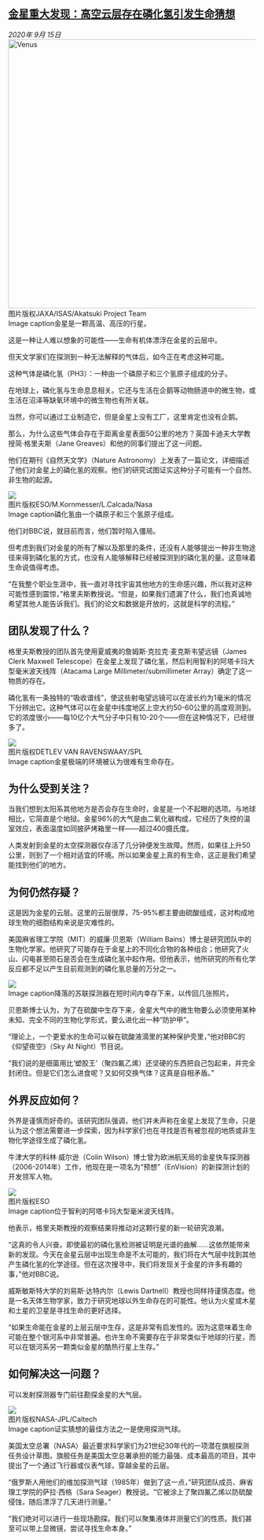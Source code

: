 <!--1600152321000-->
[金星重大发现：高空云层存在磷化氢引发生命猜想](http://www.bbc.com/zhongwen/simp/science-54157848)
------

<div><i>2020年 9月 15日</i></div><div><div class="story-body__inner" property="articleBody"><div class="media-landscape has-caption full-width lead"><span class="image-and-copyright-container"><img class="js-image-replace" alt="Venus" src="https://images.weserv.nl/?url=ichef.bbci.co.uk/news/640/cpsprodpb/CEAA/production/_114360925_jaxa-isas-akatsuki-project-team.jpg" width="976" height="547"><span class="off-screen">图片版权</span><span class="story-image-copyright">JAXA/ISAS/Akatsuki Project Team</span></span><figcaption class="media-caption"><span class="off-screen">Image caption</span><span class="media-caption__text">金星是一颗高温、高压的行星。</span></figcaption></div><p class="story-body__introduction">这是一种让人难以想象的可能性——生命有机体漂浮在金星的云层中。</p><div id="bbccom_mpu_3" class="bbccom_slot mpu-ad" aria-hidden="true"><div class="bbccom_advert"></div></div><p>但天文学家们在探测到一种无法解释的气体后，如今正在考虑这种可能。</p><p>这种气体是磷化氢（PH3）：一种由一个磷原子和三个氢原子组成的分子。</p><div id="bbccom_mpu_1_2" class="bbccom_slot mpu-ad" aria-hidden="true"><div class="bbccom_advert"></div></div><p>在地球上，磷化氢与生命息息相关。它还与生活在企鹅等动物肠道中的微生物，或生活在沼泽等缺氧环境中的微生物也有所关联。</p><p>当然，你可以通过工业制造它，但是金星上没有工厂，这里肯定也没有企鹅。</p><p>那么，为什么这些气体会存在于距离金星表面50公里的地方？英国卡迪夫大学教授简·格里夫斯（Jane Greaves）和他的同事们提出了这一问题。</p><p>他们在期刊《自然天文学》（Nature Astronomy）上发表了一篇论文，详细描述了他们对金星上的磷化氢的观察。他们的研究试图证实这种分子可能有一个自然、非生物的起源。</p><div class="media-landscape has-caption full-width"><span class="image-and-copyright-container"><img src="https://images.weserv.nl/?url=ichef.bbci.co.uk/news/640/cpsprodpb/A79A/production/_114360924_eso-m.kornmesser-l.calcada-nasa.jpg"><br><span class="off-screen">图片版权</span><span class="story-image-copyright">ESO/M.Kornmesser/L.Calcada/Nasa</span></span><figcaption class="media-caption"><span class="off-screen">Image caption</span><span class="media-caption__text">磷化氢由一个磷原子和三个氢原子组成。</span></figcaption></div><p>他们对BBC说，就目前而言，他们暂时陷入僵局。</p><p>但考虑到我们对金星的所有了解以及那里的条件，还没有人能够提出一种非生物途径来得到磷化氢的方式，也没有人能够解释已经被探测到的磷化氢的量。这意味着生命说值得考虑。</p><p>“在我整个职业生涯中，我一直对寻找宇宙其他地方的生命感兴趣，所以我对这种可能性感到震惊，”格里夫斯教授说。“但是，如果我们遗漏了什么，我们也真诚地希望其他人能告诉我们。我们的论文和数据是开放的，这就是科学的流程。”</p><h2 class="story-body__crosshead">团队发现了什么？</h2><p>格里夫斯教授的团队首先使用夏威夷的詹姆斯·克拉克·麦克斯韦望远镜（James Clerk Maxwell Telescope）在金星上发现了磷化氢，然后利用智利的阿塔卡玛大型毫米波天线阵（Atacama Large Millimeter/submillimeter Array）确定了这一物质的存在。</p><p>磷化氢有一条独特的“吸收谱线”，使这些射电望远镜可以在波长约为1毫米的情况下分辨出它。这种气体可以在金星中纬度地区上空大约50-60公里的高度观测到。它的浓度很小——每10亿个大气分子中只有10-20个——但在这种情况下，已经很多了。</p><div class="media-landscape has-caption full-width"><span class="image-and-copyright-container"><img src="https://images.weserv.nl/?url=ichef.bbci.co.uk/news/640/cpsprodpb/808A/production/_114360923_c0071695-surface_of_venus_artwork.jpg"><br><span class="off-screen">图片版权</span><span class="story-image-copyright">DETLEV VAN RAVENSWAAY/SPL</span></span><figcaption class="media-caption"><span class="off-screen">Image caption</span><span class="media-caption__text">金星极端的环境被认为很难有生命存在。</span></figcaption></div><h2 class="story-body__crosshead">为什么受到关注？</h2><p>当我们想到太阳系其他地方是否会存在生命时，金星是一个不起眼的选项。与地球相比，它简直是个地狱。金星96%的大气是由二氧化碳构成，它经历了失控的温室效应，表面温度如同披萨烤箱里一样——超过400摄氏度。</p><p>人类发射到金星的太空探测器仅存活了几分钟便发生故障。然而，如果往上升50公里，则到了一个相对适宜的环境。所以如果金星上真的有生命，这正是我们希望能找到他们的地方。</p><h2 class="story-body__crosshead">为何仍然存疑？</h2><p>这是因为金星的云层。这里的云层很厚，75-95%都主要由硫酸组成，这对构成地球生物的细胞结构来说是灾难性的。</p><p>美国麻省理工学院（MIT）的威廉·贝恩斯（William Bains）博士是研究团队中的生物化学家。他研究了可能存在于金星上的不同化合物的各种组合；他研究了火山、闪电甚至陨石是否会在生成磷化氢中起作用。但他表示，他所研究的所有化学反应都不足以产生目前观测到的磷化氢总量的万分之一。</p><div class="media-landscape has-caption full-width"><span class="image-and-copyright-container"><img src="https://images.weserv.nl/?url=ichef.bbci.co.uk/news/640/cpsprodpb/F5BA/production/_114360926_venera.jpg"><br></span><figcaption class="media-caption"><span class="off-screen">Image caption</span><span class="media-caption__text">降落的苏联探测器在短时间内幸存下来，以传回几张照片。</span></figcaption></div><p>贝恩斯博士认为，为了在硫酸中生存下来，金星大气中的微生物要么必须使用某种未知、完全不同的生物化学形式，要么进化出一种“防护甲”。</p><p>“理论上，一个更爱水的生命可以躲在硫酸液滴里的某种保护壳里，”他对BBC的《仰望夜空》（Sky At Night）节目说。</p><p>“我们说的是细菌用比‘塑胶王’（聚四氟乙烯）还坚硬的东西把自己包起来，并完全封闭住。但是它们怎么进食呢？又如何交换气体？这真是自相矛盾。”</p><h2 class="story-body__crosshead">外界反应如何？</h2><p>外界是谨慎而好奇的。该研究团队强调，他们并未声称在金星上发现了生命，只是认为这个想法需要进一步探索，因为科学家们也在寻找是否有被忽视的地质或非生物化学途径生成了磷化氢。</p><p>牛津大学的科林·威尔逊（Colin Wilson）博士曾为欧洲航天局的金星快车探测器（2006-2014年）工作，他现在是一项名为“预想”（EnVision）的新探测计划的开发领军人物。</p><div class="media-landscape has-caption full-width"><span class="image-and-copyright-container"><img src="https://images.weserv.nl/?url=ichef.bbci.co.uk/news/640/cpsprodpb/597A/production/_114360922_ann13016a.jpg"><br><span class="off-screen">图片版权</span><span class="story-image-copyright">ESO</span></span><figcaption class="media-caption"><span class="off-screen">Image caption</span><span class="media-caption__text">位于智利的阿塔卡玛大型毫米波天线阵。</span></figcaption></div><p>他表示，格里夫斯教授的观察结果将推动对这颗行星的新一轮研究浪潮。</p><p>“这真的令人兴奋。即使最初的磷化氢检测被证明是光谱的曲解……这依然能带来新的发现。今天在金星云层中出现生命是不太可能的，我们将在大气层中找到其他产生磷化氢的化学途径。但在这次搜寻中，我们将发现关于金星的许多有趣的事，”他对BBC说。</p><p>威斯敏斯特大学的刘易斯·达特内尔（Lewis Dartnell）教授也同样持谨慎态度。他是一名天体生物学家，致力于研究地球以外生命存在的可能性。他认为火星或木星和土星的卫星是寻找生命的更好选择。</p><p>“如果生命能在金星的上层云层中生存，这是非常有启发性的。因为这意味着生命可能在整个银河系中非常普遍。也许生命不需要存在于非常类似于地球的行星，而可以在银河系另一颗类似金星的酷热行星上生存。”</p><h2 class="story-body__crosshead">如何解决这一问题？</h2><p>可以发射探测器专门前往勘探金星的大气层。</p><div class="media-portrait has-caption full-width"><span class="image-and-copyright-container"><img src="https://images.weserv.nl/?url=ichef.bbci.co.uk/news/640/cpsprodpb/326A/production/_114360921_balloon.jpg"><br><span class="off-screen">图片版权</span><span class="story-image-copyright">NASA-JPL/Caltech</span></span><figcaption class="media-caption"><span class="off-screen">Image caption</span><span class="media-caption__text">证实猜想的最佳方法之一是使用探测气球。</span></figcaption></div><p>美国太空总署（NASA）最近要求科学家们为21世纪30年代的一项潜在旗舰探测任务设计草图。旗舰任务是美国太空总署承担的能力最强、成本最高的项目，其中提出了一个通过飞行器或仪表气球，穿越金星的云层。</p><p>“俄罗斯人用他们的维加探测气球（1985年）做到了这一点，”研究团队成员、麻省理工学院的萨拉·西格（Sara Seager）教授说。“它被涂上了聚四氟乙烯以防硫酸侵蚀，随后漂浮了几天进行测量。”</p><p>“我们绝对可以进行一些现场勘探。我们可以聚集液体并测量它们的性质。我们甚至可以带上显微镜，尝试寻找生命本身。”</p></div></div>

